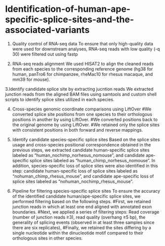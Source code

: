 # Identification-of-human-ape-specific-splice-sites-and-the-associated-variants

1. Quality control of RNA-seq data
To ensure that only high-quality data were used for downstream analyses, RNA-seq reads with low quality (-q 30) were filtered out using fastp

2. RNA-seq reads alignment
We used HISAT2 to align the cleaned reads from each species to the corresponding reference genome (hg38 for human, panTro6 for chimpanzee, rheMac10 for rhesus macaque, and mm39 for mouse).

3.Identify candidate splice site by extracting jucntion reads
We extracted junction reads from the aligned BAM files using samtools and custom shell scripts to identify splice sites utilized in each species.

4. Cross-species genomic coordinate comparisons using LiftOver
#We converted splice site positions from one species to their orthologous positions in another by using LiftOver.
#We converted positions back to the original genome by using LiftOver.
#We retained only the splice sites with consistent positions in both forward and reverse mappings.

5. Identify candidate species-specific splice sites
Based on the splice sites usage and cross-species positional correspondence obtained in the previous steps, we extracted candidate human-specific splice sites labeled as “human_nochimp_norhesus_nomouse”, and candidate ape-specific splice sites labeled as “human_chimp_norhesus_nomouse”.
In addition, species-specific loss of splice sites were also identified in this step: candidate human-specific loss of splice sites labeled as “nohuman_chimp_rhesus_mouse”, and candidate ape-specific loss of splice sites labeled as “nohuman_nochimp_rhesus_mouse”.

6. Pipeline for filtering species-specific splice sites
To ensure the accuracy of the identified candidate human/ape-specific splice sites, we performed filtering based on the following steps.
#First, we retained junction reads in which at least one end aligned with annotated exon boundaries.
#Next, we applied a series of filtering steps: Read coverage (number of junction reads ≥3), read quality (overhang ≥5 bp), the generality of splicing events (observed in at least three samples since there are six replicates),
#Finally, we retained the sites differing by a single nucleotide within the dinucleotide motif compared to their orthologous sites in other species. 
